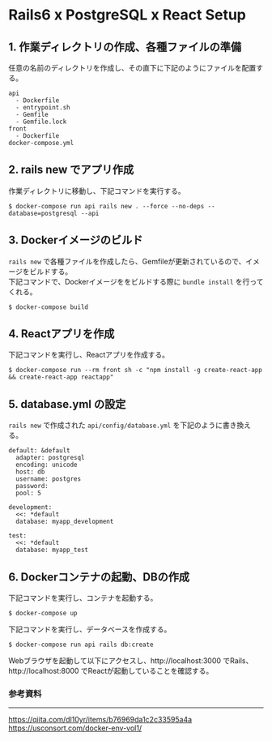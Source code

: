 # Rails6 x PostgreSQL x React Setup

## 1. 作業ディレクトリの作成、各種ファイルの準備

任意の名前のディレクトリを作成し、その直下に下記のようにファイルを配置する。
```
api
  - Dockerfile
  - entrypoint.sh
  - Gemfile
  - Gemfile.lock
front
  - Dockerfile
docker-compose.yml
```

## 2. rails new でアプリ作成

作業ディレクトリに移動し、下記コマンドを実行する。
```
$ docker-compose run api rails new . --force --no-deps --database=postgresql --api
```

## 3. Dockerイメージのビルド

`rails new` で各種ファイルを作成したら、Gemfileが更新されているので、イメージをビルドする。<br>
下記コマンドで、Dockerイメージををビルドする際に `bundle install` を行ってくれる。
```
$ docker-compose build
```

## 4. Reactアプリを作成

下記コマンドを実行し、Reactアプリを作成する。
```
$ docker-compose run --rm front sh -c "npm install -g create-react-app && create-react-app reactapp"
```

## 5. database.yml の設定

`rails new` で作成された `api/config/database.yml` を下記のように書き換える。
```
default: &default
  adapter: postgresql
  encoding: unicode
  host: db
  username: postgres
  password:
  pool: 5

development:
  <<: *default
  database: myapp_development

test:
  <<: *default
  database: myapp_test
```

## 6. Dockerコンテナの起動、DBの作成

下記コマンドを実行し、コンテナを起動する。
```
$ docker-compose up
```
下記コマンドを実行し、データベースを作成する。
```
$ docker-compose run api rails db:create
```
Webブラウザを起動して以下にアクセスし、http://localhost:3000 でRails、http://localhost:8000 でReactが起動していることを確認する。

### 参考資料
---
https://qiita.com/dl10yr/items/b76969da1c2c33595a4a<br>
https://usconsort.com/docker-env-vol1/
